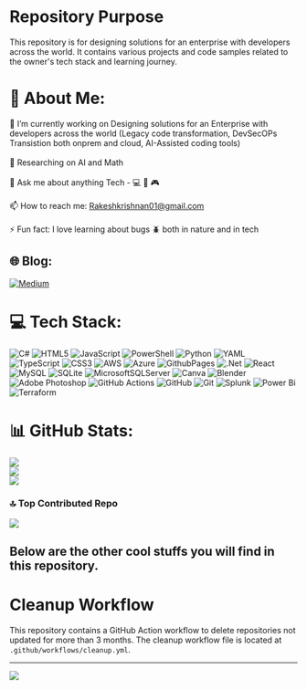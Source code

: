 # Repository Purpose
This repository is for designing solutions for an enterprise with developers across the world. It contains various projects and code samples related to the owner's tech stack and learning journey.

# 💫 About Me:
🔭 I’m currently working on Designing solutions for an Enterprise with developers across the world (Legacy code transformation, DevSecOPs Transistion both onprem and cloud, AI-Assisted coding tools)<br><br>🌱 Researching on AI and Math<br><br>💬 Ask me about anything Tech - 💻 💾 🎮<br><br>📫 How to reach me: Rakeshkrishnan01@gmail.com<br><br>⚡ Fun fact: I love learning about bugs 🪲 both in nature and in tech 


## 🌐 Blog:
[![Medium](https://img.shields.io/badge/Medium-12100E?logo=medium&logoColor=white)](https://medium.com/@rakeshkrishnan01) 

# 💻 Tech Stack:
![C#](https://img.shields.io/badge/c%23-%23239120.svg?style=flat-square&logo=csharp&logoColor=white) ![HTML5](https://img.shields.io/badge/html5-%23E34F26.svg?style=flat-square&logo=html5&logoColor=white) ![JavaScript](https://img.shields.io/badge/javascript-%23323330.svg?style=flat-square&logo=javascript&logoColor=%23F7DF1E) ![PowerShell](https://img.shields.io/badge/PowerShell-%235391FE.svg?style=flat-square&logo=powershell&logoColor=white) ![Python](https://img.shields.io/badge/python-3670A0?style=flat-square&logo=python&logoColor=ffdd54) ![YAML](https://img.shields.io/badge/yaml-%23ffffff.svg?style=flat-square&logo=yaml&logoColor=151515) ![TypeScript](https://img.shields.io/badge/typescript-%23007ACC.svg?style=flat-square&logo=typescript&logoColor=white) ![CSS3](https://img.shields.io/badge/css3-%231572B6.svg?style=flat-square&logo=css3&logoColor=white) ![AWS](https://img.shields.io/badge/AWS-%23FF9900.svg?style=flat-square&logo=amazon-aws&logoColor=white) ![Azure](https://img.shields.io/badge/azure-%230072C6.svg?style=flat-square&logo=microsoftazure&logoColor=white) ![GithubPages](https://img.shields.io/badge/github%20pages-121013?style=flat-square&logo=github&logoColor=white) ![.Net](https://img.shields.io/badge/.NET-5C2D91?style=flat-square&logo=.net&logoColor=white) ![React](https://img.shields.io/badge/react-%2320232a.svg?style=flat-square&logo=react&logoColor=%2361DAFB) ![MySQL](https://img.shields.io/badge/mysql-4479A1.svg?style=flat-square&logo=mysql&logoColor=white) ![SQLite](https://img.shields.io/badge/sqlite-%2307405e.svg?style=flat-square&logo=sqlite&logoColor=white) ![MicrosoftSQLServer](https://img.shields.io/badge/Microsoft%20SQL%20Server-CC2927?style=flat-square&logo=microsoft%20sql%20server&logoColor=white) ![Canva](https://img.shields.io/badge/Canva-%2300C4CC.svg?style=flat-square&logo=Canva&logoColor=white) ![Blender](https://img.shields.io/badge/blender-%23F5792A.svg?style=flat-square&logo=blender&logoColor=white) ![Adobe Photoshop](https://img.shields.io/badge/adobe%20photoshop-%2331A8FF.svg?style=flat-square&logo=adobe%20photoshop&logoColor=white) ![GitHub Actions](https://img.shields.io/badge/github%20actions-%232671E5.svg?style=flat-square&logo=githubactions&logoColor=white) ![GitHub](https://img.shields.io/badge/github-%23121011.svg?style=flat-square&logo=github&logoColor=white) ![Git](https://img.shields.io/badge/git-%23F05033.svg?style=flat-square&logo=git&logoColor=white) ![Splunk](https://img.shields.io/badge/splunk-%23000000.svg?style=flat-square&logo=splunk&logoColor=white) ![Power Bi](https://img.shields.io/badge/power_bi-F2C811?style=flat-square&logo=powerbi&logoColor=black) ![Terraform](https://img.shields.io/badge/terraform-%235835CC.svg?style=flat-square&logo=terraform&logoColor=white)
# 📊 GitHub Stats:
![](https://github-readme-stats.vercel.app/api?username=GH-user-001&theme=merko&hide_border=false&include_all_commits=true&count_private=true)<br/>
![](https://github-readme-streak-stats.herokuapp.com/?user=GH-user-001&theme=merko&hide_border=false)<br/>
![](https://github-readme-stats.vercel.app/api/top-langs/?username=GH-user-001&theme=merko&hide_border=false&include_all_commits=true&count_private=true&layout=compact)

### 🔝 Top Contributed Repo
![](https://github-contributor-stats.vercel.app/api?username=GH-user-001&limit=5&theme=dark&combine_all_yearly_contributions=true)

## Below are the other cool stuffs you will find in this repository.
# Cleanup Workflow
This repository contains a GitHub Action workflow to delete repositories not updated for more than 3 months. The cleanup workflow file is located at `.github/workflows/cleanup.yml`.

---
[![](https://visitcount.itsvg.in/api?id=GH-user-001&icon=0&color=0)](https://visitcount.itsvg.in)

<!-- Proudly created with GPRM ( https://gprm.itsvg.in ) -->
